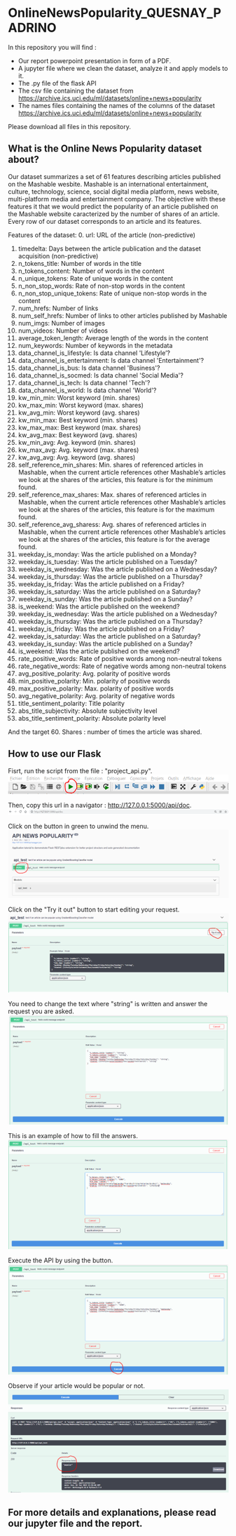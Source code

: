 # OnlineNewsPopularity_QUESNAY_PADRINO
In this repository you will find :
- Our report powerpoint presentation in form of a PDF.
- A jupyter file where we clean the dataset, analyze it and apply models to it.
- The .py file of the flask API
- The csv file containing the dataset from https://archive.ics.uci.edu/ml/datasets/online+news+popularity
- The names files containing the names of the columns of the dataset https://archive.ics.uci.edu/ml/datasets/online+news+popularity

Please download all files in this repository.
## What is the Online News Popularity dataset about?
Our dataset summarizes  a set of 61 features describing articles published on the Mashable wesbite. Mashable is an international entertainment, culture, technology, science, social  digital media platform, news website, multi-platform media and entertainment company. The objective with these features it that we would predict the popularity of an article published on the Mashable website caracterized by the number of shares of an article. Every row of our dataset corresponds to an article and its features.

Features of the dataset:
0. url: URL of the article (non-predictive)
1. timedelta: Days between the article publication and the dataset acquisition (non-predictive)
2. n_tokens_title: Number of words in the title
3. n_tokens_content: Number of words in the content
4. n_unique_tokens: Rate of unique words in the content
5. n_non_stop_words: Rate of non-stop words in the content
6. n_non_stop_unique_tokens: Rate of unique non-stop words in the content
7. num_hrefs: Number of links
8. num_self_hrefs: Number of links to other articles published by Mashable
9. num_imgs: Number of images
10. num_videos: Number of videos
11. average_token_length: Average length of the words in the content
12. num_keywords: Number of keywords in the metadata
13. data_channel_is_lifestyle: Is data channel 'Lifestyle’? 
14. data_channel_is_entertainment: Is data channel 'Entertainment'?
15. data_channel_is_bus: Is data channel 'Business'?
16. data_channel_is_socmed: Is data channel 'Social Media'?
17. data_channel_is_tech: Is data channel 'Tech'?
18. data_channel_is_world: Is data channel 'World'?
19. kw_min_min: Worst keyword (min. shares)
20. kw_max_min: Worst keyword (max. shares)
21. kw_avg_min: Worst keyword (avg. shares)
22. kw_min_max: Best keyword (min. shares)
23. kw_max_max: Best keyword (max. shares)
24. kw_avg_max: Best keyword (avg. shares)
25. kw_min_avg: Avg. keyword (min. shares)
26. kw_max_avg: Avg. keyword (max. shares)
27. kw_avg_avg: Avg. keyword (avg. shares)
28. self_reference_min_shares: Min. shares of referenced articles in Mashable, when the current article references other Mashable’s articles we look at the shares of the articles, this feature is for the minimum found.
29. self_reference_max_shares: Max. shares of referenced articles in Mashable, when the current article references other Mashable’s articles we look at the shares of the articles, this feature is for the maximum found.
30. self_reference_avg_sharess: Avg. shares of referenced articles in Mashable, when the current article references other Mashable’s articles we look at the shares of the articles, this feature is for the average found.
31. weekday_is_monday: Was the article published on a Monday?
32. weekday_is_tuesday: Was the article published on a Tuesday?
33. weekday_is_wednesday: Was the article published on a Wednesday?
34. weekday_is_thursday: Was the article published on a Thursday?
35. weekday_is_friday: Was the article published on a Friday?
36. weekday_is_saturday: Was the article published on a Saturday?
37. weekday_is_sunday: Was the article published on a Sunday?
38. is_weekend: Was the article published on the weekend?
33. weekday_is_wednesday: Was the article published on a Wednesday?
34. weekday_is_thursday: Was the article published on a Thursday?
35. weekday_is_friday: Was the article published on a Friday?
36. weekday_is_saturday: Was the article published on a Saturday?
37. weekday_is_sunday: Was the article published on a Sunday?
38. is_weekend: Was the article published on the weekend?
48. rate_positive_words: Rate of positive words among non-neutral tokens
49. rate_negative_words: Rate of negative words among non-neutral tokens
50. avg_positive_polarity: Avg. polarity of positive words
51. min_positive_polarity: Min. polarity of positive words
52. max_positive_polarity: Max. polarity of positive words
53. avg_negative_polarity: Avg. polarity of negative words
57. title_sentiment_polarity: Title polarity
58. abs_title_subjectivity: Absolute subjectivity level
59. abs_title_sentiment_polarity: Absolute polarity level

And the target
60. Shares : number of times the article was shared.








## How to use our Flask

Fisrt, run the script from the file : "project_api.py".
![alt text](https://github.com/eva-pa/OnlineNewsPopularity_QUESNAY_PADRINO/blob/main/Images_API/Step_1.PNG?raw=true)

Then, copy this url in a navigator : http://127.0.0.1:5000/api/doc.
![alt text](https://github.com/eva-pa/OnlineNewsPopularity_QUESNAY_PADRINO/blob/main/Images_API/Step_2.PNG?raw=true)

Click on the button in green to unwind the menu.
![alt text](https://github.com/eva-pa/OnlineNewsPopularity_QUESNAY_PADRINO/blob/main/Images_API/Step_3.PNG?raw=true)

Click on the "Try it out" button to start editing your request.
![alt text](https://github.com/eva-pa/OnlineNewsPopularity_QUESNAY_PADRINO/blob/main/Images_API/Step_4.PNG?raw=true)

You need to change the text where "string" is written and answer the request you are asked.
![alt text](https://github.com/eva-pa/OnlineNewsPopularity_QUESNAY_PADRINO/blob/main/Images_API/Step_5.PNG?raw=true)

This is an example of how to fill the answers.
![alt text](https://github.com/eva-pa/OnlineNewsPopularity_QUESNAY_PADRINO/blob/main/Images_API/Step_6.PNG?raw=true)

Execute the API by using the button.
![alt text](https://github.com/eva-pa/OnlineNewsPopularity_QUESNAY_PADRINO/blob/main/Images_API/Step_7.PNG?raw=true)

Observe if your article would be popular or not.
![alt text](https://github.com/eva-pa/OnlineNewsPopularity_QUESNAY_PADRINO/blob/main/Images_API/Step_8.PNG?raw=true)



## For more details and explanations, please read our jupyter file and the report.
